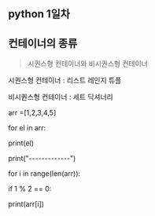 ## python 1일차

## 컨테이너의 종류

> 시퀀스형 컨테이너와 비시퀀스형 컨테이너

시퀀스형 컨테이너 : 리스트 레인지 튜플

비시퀀스형 컨테이너 : 세트 딕셔너리



arr =[1,2,3,4,5]

for el in arr:

print(el)

print("-------------")

for i in range(len(arr)):

if 1 % 2 == 0:

print(arr[i])
